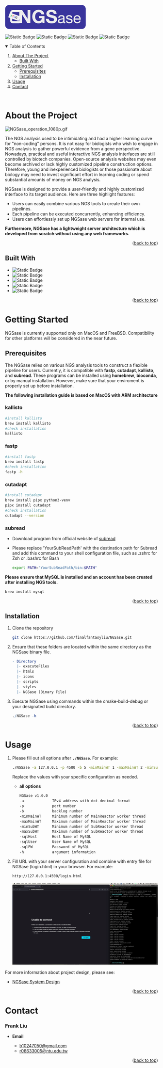  
<a name="readme-top"></a>

<img src="readme_images/NGSase_logo.png" alt="Logo" width="" height="80">

![Static Badge](https://img.shields.io/badge/release-v1.0.0-green?logo=github)
![Static Badge](https://img.shields.io/badge/MacOS%2FFreeBSD-supported-green)
![Static Badge](https://img.shields.io/badge/NGS-analysis-royalblue?labelColor=orange)
![Static Badge](https://img.shields.io/badge/Maturity%20Level-~95%25-yellow?style=flat&labelColor=black)






<details open>
  <summary>Table of Contents</summary>
  <ol>
    <li>
      <a href="#about-the-project">About The Project</a>
      <ul>
        <li><a href="#built-with">Built With</a></li>
      </ul>
    </li>
    <li>
      <a href="#getting-started">Getting Started</a>
      <ul>
        <li><a href="#prerequisites">Prerequisites</a></li>
        <li><a href="#installation">Installation</a></li>
      </ul>
    </li>
    <li><a href="#usage">Usage</a></li>
    <li><a href="#contact">Contact</a></li>
  </ol>
</details>
<br />


# About the Project
![NGSase_operation_1080p.gif](readme_images/NGSase_operation_1080p.gif)

The NGS analysis used to be intimidating and had a higher learning curve for "non-coding" persons. It is not easy for biologists who wish to engage in NGS analysis to gather powerful evidence from a gene perspective. Nowadays, practical and useful interactive NGS analysis interfaces are still controlled by biotech companies. Open-source analysis websites may even become archived or lack highly customized pipeline construction options. Therefore, young and inexperienced biologists or those passionate about biology may need to invest significant effort in learning coding or spend substantial amounts of money on NGS analysis.

NGSase is designed to provide a user-friendly and highly customized interface to its target audience. Here are three highlight features: 

- Users can easily combine various NGS tools to create their own pipelines.
- Each pipeline can be executed concurrently, enhancing efficiency.
- Users can effortlessly set up NGSase web servers for internal use.

**Furthermore, NGSase has a lightweight server architecture which is developed from scratch without using any web frameworks.**
<p align="right">(<a href="#readme-top">back to top</a>)</p>

## Built With

* ![Static Badge](https://img.shields.io/badge/c%2B%2B17-green?style=for-the-badge&logo=c%2B%2B&color=blue)
* ![Static Badge](https://img.shields.io/badge/HTML-orange?style=for-the-badge&logo=html5&logoColor=white)
* ![Static Badge](https://img.shields.io/badge/css-royalblue?style=for-the-badge&logo=css3&labelColor=royalblue)
* ![Static Badge](https://img.shields.io/badge/JavaScript-green?style=for-the-badge&logo=javascript&logoColor=white)
* ![Static Badge](https://img.shields.io/badge/MySQL%208.3.0-purple?style=for-the-badge&logo=mysql&logoColor=white)
<p align="right">(<a href="#readme-top">back to top</a>)</p>

# Getting Started

NGSase is currently supported only on MacOS and FreeBSD. Compatibility for other platforms will be considered in the near future.
## Prerequisites

The NGSase relies on various NGS analysis tools to construct a flexible pipeline for users. Currently, it is compatible with **fastp**, **cutadapt**, **kallisto**, and **subread**. These programs can be installed using **homebrew**, **bioconda**, or by manual installation. However, make sure that your enviroment is properly set up before installation.  

**The following installation guide is based on MacOS with ARM architecture**

### kallisto

```bash
#install kallisto
brew install kallisto
#check installation
kallisto
```

### fastp

```bash
#install fastp
brew install fastp
#check installation
fastp -h
```

### cutadapt

```bash
#install cutadapt
brew install pipx python3-venv
pipx install cutadapt
#check installation
cutadapt --version
```

### subread

- Download program from official website of [subread](https://sourceforge.net/projects/subread/files/subread-2.0.6/)
- Please replace 'YourSubReadPath' with the destination path for Subread and add this command to your shell configuration file, such as .zshrc for Zsh or .bashrc for Bash
    
    ```bash
    export PATH="YourSubReadPath/bin:$PATH"
    ```
    

**Please ensure that MySQL is installed and an account has been created after installing NGS tools.**

```bash
brew install mysql
```
<p align="right">(<a href="#readme-top">back to top</a>)</p>

## Installation

1. Clone the repository
    
    ```bash
    git clone https://github.com/finalfantasyliu/NGSase.git
    ```
    
2. Ensure that these folders are located within the same directory as the NGSase binary file.
    
    ```mathematica
    - Directory
      |- executeFiles
      |- htmls
      |- icons
      |- scripts
      |- styles
      |- NGSase (Binary File)
    ```
    
3. Execute NGSase using commands within the cmake-build-debug or your designated build directory.
    
    ```mathematica
    ./NGSase -h
    ```
    
<p align="right">(<a href="#readme-top">back to top</a>)</p>

# Usage

1. Please fill out all options after **`./NGSase`**. For example:
    
    ```bash
    ./NGSase -a 127.0.0.1 -p 4500 -b 5 -minMainWT 1 -maxMainWT 2 -minSubWT 1 -maxSubWT 6 -sqlHost localhost -sqlUser BIOLAB -sqlPW 1234567
    ```
    
    Replace the values with your specific configuration as needed.
    
    - **all options**
        
        ```bash
        NGSase v1.0.0
        -a             IPv4 address with dot-decimal format
        -p             port number
        -b             backlog number
        -minMainWT     Minimum number of MainReactor worker thread
        -maxMainWT     Maximum number of MainReactor worker thread
        -minSubWT      Minimum number of SubReactor worker thread
        -maxSubWT      Maximum number of SubReactor worker thread
        -sqlHost       Host Name of MySQL
        -sqlUser       User Name of MySQL
        -sqlPW         Password of MySQL
        -h             argument information
        ```
2. Fill URL with your server configuration and combine with entry file for NGSase (login.html) in your browser. For example:
    
    ```bash
    http://127.0.0.1:4500/login.html
    ```
    
    ![NGSase_URL](readme_images/NGSase_URL.gif)
    

For more information about project design, please see:

- [NGSase System Design](https://sharp-wandflower-7df.notion.site/NGSase-System-Design-41e93538f72448b18d8d8440da4ac045?pvs=4)

<p align="right">(<a href="#readme-top">back to top</a>)</p>

# Contact

### Frank Liu

- **Email**
    
  - b10247050@gmail.com
  - r08633005@ntu.edu.tw
    
<p align="right">(<a href="#readme-top">back to top</a>)</p>
